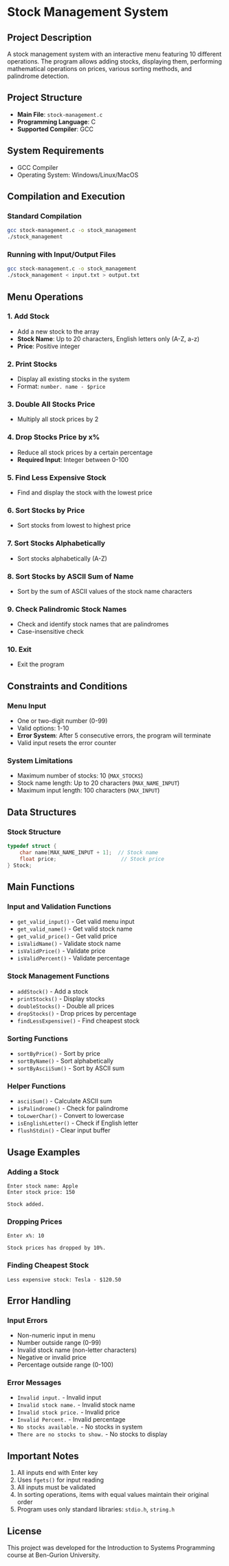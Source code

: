 # Stock Management System

## Project Description
A stock management system with an interactive menu featuring 10 different operations. The program allows adding stocks, displaying them, performing mathematical operations on prices, various sorting methods, and palindrome detection.

## Project Structure
- **Main File**: `stock-management.c`
- **Programming Language**: C
- **Supported Compiler**: GCC

## System Requirements
- GCC Compiler
- Operating System: Windows/Linux/MacOS

## Compilation and Execution

### Standard Compilation
```bash
gcc stock-management.c -o stock_management
./stock_management
```

### Running with Input/Output Files
```bash
gcc stock-management.c -o stock_management
./stock_management < input.txt > output.txt
```

## Menu Operations

### 1. Add Stock
- Add a new stock to the array
- **Stock Name**: Up to 20 characters, English letters only (A-Z, a-z)
- **Price**: Positive integer

### 2. Print Stocks
- Display all existing stocks in the system
- Format: `number. name - $price`

### 3. Double All Stocks Price
- Multiply all stock prices by 2

### 4. Drop Stocks Price by x%
- Reduce all stock prices by a certain percentage
- **Required Input**: Integer between 0-100

### 5. Find Less Expensive Stock
- Find and display the stock with the lowest price

### 6. Sort Stocks by Price
- Sort stocks from lowest to highest price

### 7. Sort Stocks Alphabetically
- Sort stocks alphabetically (A-Z)

### 8. Sort Stocks by ASCII Sum of Name
- Sort by the sum of ASCII values of the stock name characters

### 9. Check Palindromic Stock Names
- Check and identify stock names that are palindromes
- Case-insensitive check

### 10. Exit
- Exit the program

## Constraints and Conditions

### Menu Input
- One or two-digit number (0-99)
- Valid options: 1-10
- **Error System**: After 5 consecutive errors, the program will terminate
- Valid input resets the error counter

### System Limitations
- Maximum number of stocks: 10 (`MAX_STOCKS`)
- Stock name length: Up to 20 characters (`MAX_NAME_INPUT`)
- Maximum input length: 100 characters (`MAX_INPUT`)

## Data Structures

### Stock Structure
```c
typedef struct {
    char name[MAX_NAME_INPUT + 1];  // Stock name
    float price;                     // Stock price
} Stock;
```

## Main Functions

### Input and Validation Functions
- `get_valid_input()` - Get valid menu input
- `get_valid_name()` - Get valid stock name
- `get_valid_price()` - Get valid price
- `isValidName()` - Validate stock name
- `isValidPrice()` - Validate price
- `isValidPercent()` - Validate percentage

### Stock Management Functions
- `addStock()` - Add a stock
- `printStocks()` - Display stocks
- `doubleStocks()` - Double all prices
- `dropStocks()` - Drop prices by percentage
- `findLessExpensive()` - Find cheapest stock

### Sorting Functions
- `sortByPrice()` - Sort by price
- `sortByName()` - Sort alphabetically
- `sortByAsciiSum()` - Sort by ASCII sum

### Helper Functions
- `asciiSum()` - Calculate ASCII sum
- `isPalindrome()` - Check for palindrome
- `toLowerChar()` - Convert to lowercase
- `isEnglishLetter()` - Check if English letter
- `flushStdin()` - Clear input buffer

## Usage Examples

### Adding a Stock
```
Enter stock name: Apple
Enter stock price: 150

Stock added.
```

### Dropping Prices
```
Enter x%: 10

Stock prices has dropped by 10%.
```

### Finding Cheapest Stock
```
Less expensive stock: Tesla - $120.50
```

## Error Handling

### Input Errors
- Non-numeric input in menu
- Number outside range (0-99)
- Invalid stock name (non-letter characters)
- Negative or invalid price
- Percentage outside range (0-100)

### Error Messages
- `Invalid input.` - Invalid input
- `Invalid stock name.` - Invalid stock name
- `Invalid stock price.` - Invalid price
- `Invalid Percent.` - Invalid percentage
- `No stocks available.` - No stocks in system
- `There are no stocks to show.` - No stocks to display

## Important Notes
1. All inputs end with Enter key
2. Uses `fgets()` for input reading
3. All inputs must be validated
4. In sorting operations, items with equal values maintain their original order
5. Program uses only standard libraries: `stdio.h`, `string.h`


## License
This project was developed for the Introduction to Systems Programming course at Ben-Gurion University.
